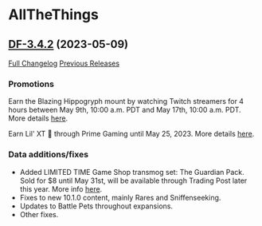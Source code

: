 # AllTheThings

## [DF-3.4.2](https://github.com/DFortun81/AllTheThings/tree/DF-3.4.2) (2023-05-09)
[Full Changelog](https://github.com/DFortun81/AllTheThings/compare/DF-3.4.1...DF-3.4.2) [Previous Releases](https://github.com/DFortun81/AllTheThings/releases)


### Promotions

Earn the Blazing Hippogryph mount by watching Twitch streamers for 4 hours between May 9th, 10:00 a.m. PDT and May 17th, 10:00 a.m. PDT. More details [here](https://worldofwarcraft.blizzard.com/en-us/news/23938290).

Earn Lil' XT 🤖 through Prime Gaming until May 25, 2023. More details [here](https://worldofwarcraft.blizzard.com/en-us/news/23938292).


### Data additions/fixes

- Added LIMITED TIME Game Shop transmog set: The Guardian Pack. Sold for $8 until May 31st, will be available through Trading Post later this year. More info [here](https://www.wowhead.com/news/the-guardian-pack-medivh-inspired-transmog-set-on-in-game-shop-through-may-31st-332760).
- Fixes to new 10.1.0 content, mainly Rares and Sniffenseeking.
- Updates to Battle Pets throughout expansions.
- Other fixes.
